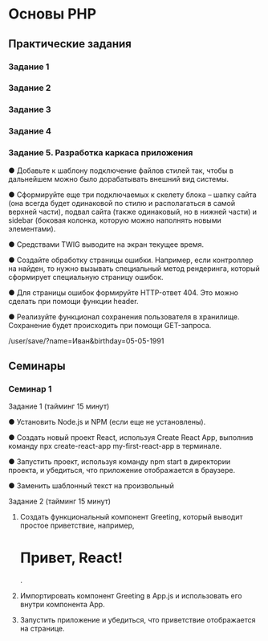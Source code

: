 # Основы PHP

## Практические задания

### Задание 1

### Задание 2

### Задание 3

### Задание 4

### Задание 5. Разработка каркаса приложения

● Добавьте к шаблону подключение файлов стилей так, чтобы в дальнейшем можно было дорабатывать внешний вид системы.

● Сформируйте еще три подключаемых к скелету блока – шапку сайта (она всегда будет одинаковой по стилю и располагаться в самой верхней части), подвал сайта (также одинаковый, но в нижней части) и sidebar (боковая колонка, которую можно наполнять новыми элементами).

● Средствами TWIG выводите на экран текущее время.

● Создайте обработку страницы ошибки. Например, если контроллер на найден, то нужно вызывать специальный метод рендеринга, который сформирует специальную страницу ошибок.

● Для страницы ошибок формируйте HTTP-ответ 404. Это можно сделать при помощи функции header.

● Реализуйте функционал сохранения пользователя в хранилище. Сохранение будет происходить при помощи GET-запроса.

/user/save/?name=Иван&birthday=05-05-1991


## Семинары

### Семинар 1

Задание 1 (тайминг 15 минут)

● Установить Node.js и NPM (если еще не установлены).

● Создать новый проект React, используя Create React App, выполнив команду npx create-react-app my-first-react-app в терминале.

● Запустить проект, используя команду npm start в директории проекта, и убедиться, что приложение отображается в браузере.

● Заменить шаблонный текст на произвольный


Задание 2 (тайминг 15 минут)

1. Создать функциональный компонент Greeting, который выводит простое приветствие, например, <h1>Привет, React!</h1>.

2. Импортировать компонент Greeting в App.js и использовать его внутри компонента App.

3. Запустить приложение и убедиться, что приветствие отображается на странице.
